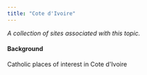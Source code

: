 ```yaml
---
title: "Cote d'Ivoire"
---
```



*A collection of sites associated with this topic.*

#### Background

Catholic places of interest in Cote d'Ivoire



